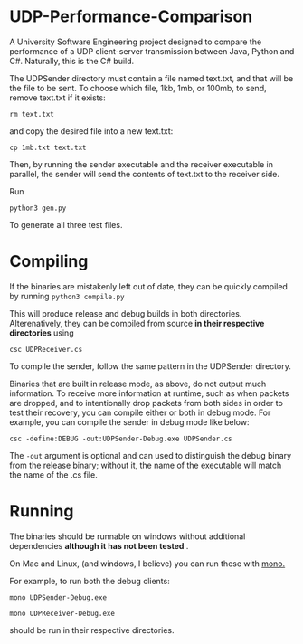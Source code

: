 # UDP-Performance-Comparison
A University Software Engineering project designed to compare the performance of a UDP client-server transmission between Java, Python and C#. Naturally, this is the C# build.

The UDPSender directory must contain a file named text.txt, and that will be the file to be sent. To choose which file, 1kb, 1mb, or 100mb, to send, remove text.txt if it exists:
```shell
rm text.txt
```
and copy the desired file into a new text.txt:
```shell
cp 1mb.txt text.txt
 ```
Then, by running the sender executable and the receiver executable in parallel, the sender will send the contents of text.txt to the receiver side.

Run
```shell
python3 gen.py
```
To generate all three test files.

<h1>Compiling</h1>

If the binaries are mistakenly left out of date, they can be quickly compiled by running 
``
python3 compile.py
``

This will produce release and debug builds in both directories.
Alterenatively, they can be compiled from source **in their respective directories** using

```
csc UDPReceiver.cs
```
To compile the sender, follow the same pattern in the UDPSender directory.

Binaries that are built in release mode, as above, do not output much information. To receive more information at runtime, such as when packets are dropped, and to intentionally drop packets from both sides in order to test their recovery, you can compile either or both in debug mode. 
For example, you can compile the sender in debug mode like below:
```shell
csc -define:DEBUG -out:UDPSender-Debug.exe UDPSender.cs
```
The ```-out``` argument is optional and can used to distinguish the debug binary from the release binary; without it, the name of the executable will match the name of the .cs file.

<h1>Running</h1>

The binaries should be runnable on windows without additional dependencies **although it has not been tested** .

On Mac and Linux, (and windows, I believe) you can run these with [mono.](https://www.mono-project.com/download/stable/)

For example, to run both the debug clients:

```
mono UDPSender-Debug.exe
```

```
mono UDPReceiver-Debug.exe
```

should be run in their respective directories.


